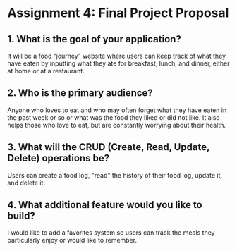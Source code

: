 # Assignment 4: Final Project Proposal

## 1. What is the goal of your application?
It will be a food “journey” website where users can keep track of what they have eaten by inputting what they ate for breakfast, lunch, and dinner, either at home or at a restaurant.

## 2. Who is the primary audience?
Anyone who loves to eat and who may often forget what they have eaten in the past week or so or what was the food they liked or did not like. It also helps those who love to eat, but are constantly worrying about their health. 

## 3. What will the CRUD (Create, Read, Update, Delete) operations be?
Users can create a food log, "read" the history of their food log, update it, and delete it.

## 4. What additional feature would you like to build?
I would like to add a favorites system so users can track the meals they particularly enjoy or would like to remember.
